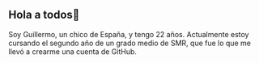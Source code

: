 ## Hola a todos👋
Soy Guillermo, un chico de España, y tengo 22 años. Actualmente estoy cursando el segundo año de un grado medio de SMR,
que fue lo que me llevó a crearme una cuenta de GitHub.
<!--
**GuillermoManuelSalinas/GuillermoManuelSalinas** is a ✨ _special_ ✨ repository because its `README.md` (this file) appears on your GitHub profile.

Here are some ideas to get you started:

- 🔭 I’m currently working on ...
- 🌱 I’m currently learning ...
- 👯 I’m looking to collaborate on ...
- 🤔 I’m looking for help with ...
- 💬 Ask me about ...
- 📫 How to reach me: ...
- 😄 Pronouns: ...
- ⚡ Fun fact: ...
-->
